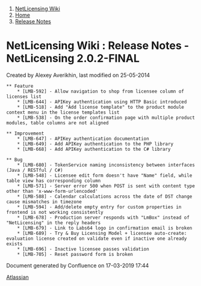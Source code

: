 1.  [NetLicensing Wiki](index.html)
2.  [Home](Home_11010214.html)
3.  [Release Notes](Release-Notes_11010240.html)

<span id="title-text"> NetLicensing Wiki : Release Notes - NetLicensing 2.0.2-FINAL </span>
===========================================================================================

Created by <span class="author"> Alexey Averikhin</span>, last modified
on 25-05-2014

    ** Feature
        * [LMB-592] - Allow navigation to shop from licensee column of licenses list
        * [LMB-644] - APIKey authentication using HTTP Basic introduced
        * [LMB-518] - Add "Add license template" to the product module context menu in the license templates list
        * [LMB-538] - On the order confirmation page with multiple product modules, table columns are not aligned
     
    ** Improvement
        * [LMB-647] - APIKey authentication documentation
        * [LMB-649] - Add APIKey authentication to the PHP library
        * [LMB-668] - Add APIKey authentication to the C# library
     
    ** Bug
        * [LMB-680] - TokenService naming inconsistency between interfaces (Java / RESTful / C#)
        * [LMB-548] - Licensee edit form doesn't have "Name" field, while table view has corresponding column
        * [LMB-571] - Server error 500 when POST is sent with content type other than 'x-www-form-urlencoded'
        * [LMB-588] - Calendar calculations across the date of DST change cause mismatches in timezone
        * [LMB-594] - Add/delete empty entry for custom properties in frontend is not working consistently
        * [LMB-678] - Production server responds with "LmBox" instead of "NetLicensing" in the reply headers
        * [LMB-679] - Link to Labs64 logo in confirmation email is broken
        * [LMB-689] - Try & Buy Licensing Model + licensee auto-create: evaluation license created on validate even if inactive one already exists
        * [LMB-696] - Inactive licensee passes validation
        * [LMB-705] - Reset password form is broken

Document generated by Confluence on 17-03-2019 17:44

[Atlassian](http://www.atlassian.com/)
